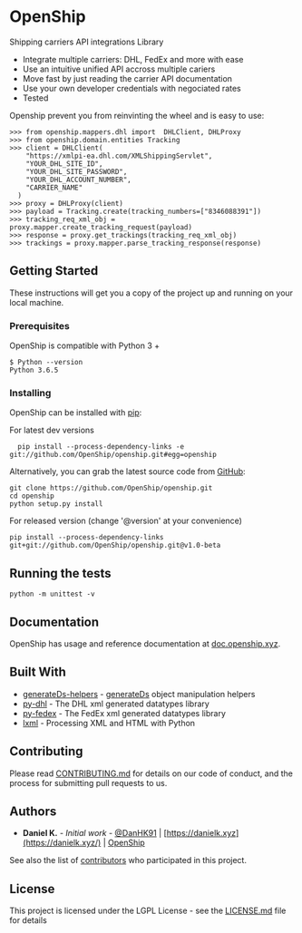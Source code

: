 # OpenShip

Shipping carriers API integrations Library

- Integrate multiple carriers: DHL, FedEx and more with ease
- Use an intuitive unified API accross multiple cariers
- Move fast by just reading the carrier API documentation
- Use your own developer credentials with negociated rates
- Tested

Openship prevent you from reinvinting the wheel and is easy to use:

```shell
>>> from openship.mappers.dhl import  DHLClient, DHLProxy
>>> from openship.domain.entities Tracking
>>> client = DHLClient(
    "https://xmlpi-ea.dhl.com/XMLShippingServlet",
    "YOUR_DHL_SITE_ID",
    "YOUR_DHL_SITE_PASSWORD",
    "YOUR_DHL_ACCOUNT_NUMBER",
    "CARRIER_NAME"
  )
>>> proxy = DHLProxy(client)
>>> payload = Tracking.create(tracking_numbers=["8346088391"])
>>> tracking_req_xml_obj = proxy.mapper.create_tracking_request(payload)
>>> response = proxy.get_trackings(tracking_req_xml_obj)
>>> trackings = proxy.mapper.parse_tracking_response(response)
```

## Getting Started

These instructions will get you a copy of the project up and running on your local machine.

### Prerequisites

OpenShip is compatible with Python 3 +

```shell
$ Python --version
Python 3.6.5
```

### Installing

OpenShip can be installed with [pip](https://pip.pypa.io/):

For latest dev versions

```shell
  pip install --process-dependency-links -e git://github.com/OpenShip/openship.git#egg=openship
```

Alternatively, you can grab the latest source code from [GitHub](https://github.com/OpenShip/openship):

```shell
git clone https://github.com/OpenShip/openship.git
cd openship
python setup.py install
```

For released version (change '@version' at your convenience)

```shell
pip install --process-dependency-links git+git://github.com/OpenShip/openship.git@v1.0-beta
```

## Running the tests

```shell
python -m unittest -v
```

## Documentation

OpenShip has usage and reference documentation at [doc.openship.xyz](https://doc.openship.xyz).

## Built With

- [generateDs-helpers](https://github.com/OpenShip/generateDs-helpers) - [generateDs](http://www.davekuhlman.org/generateDS.html) object manipulation helpers
- [py-dhl](https://github.com/OpenShip/py-fedex) - The DHL xml generated datatypes library
- [py-fedex](https://github.com/OpenShip/py-dhl) - The FedEx xml generated datatypes library
- [lxml](https://lxml.de/) - Processing XML and HTML with Python

## Contributing

Please read [CONTRIBUTING.md](https://github.com/OpenShip/openship/blob/master/CODE_OF_CONDUCT.md) for details on our code of conduct, and the process for submitting pull requests to us.

## Authors

- **Daniel K.** - *Initial work* - [@DanHK91](https://twitter.com/DanHK91) | [https://danielk.xyz](https://danielk.xyz/) | [OpenShip](https://openship.xyz/)

See also the list of [contributors](https://github.com/OpenShip/openship/blob/master/contributors) who participated in this project.

## License

This project is licensed under the LGPL License - see the [LICENSE.md](https://github.com/OpenShip/openship/blob/master/LICENSE) file for details